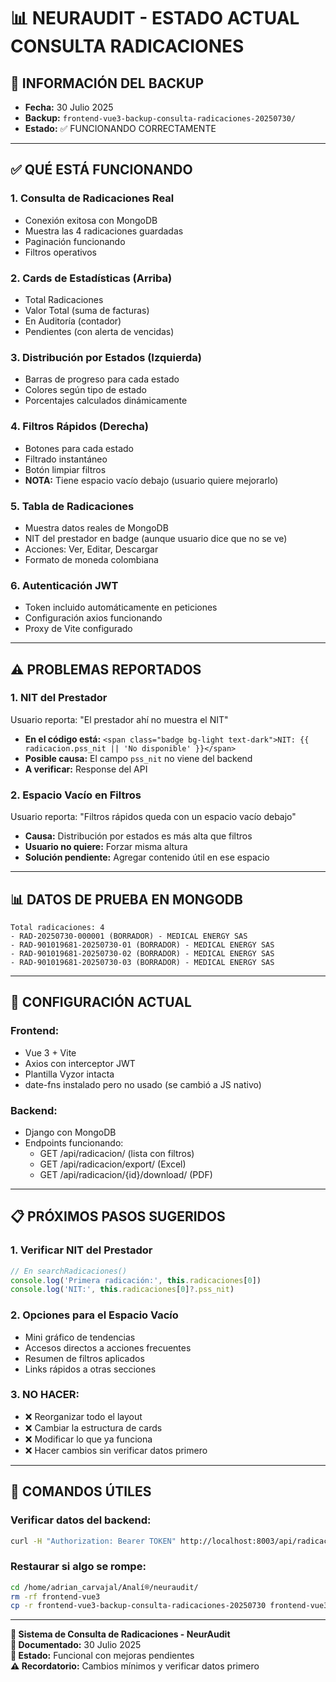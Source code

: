 # 📊 NEURAUDIT - ESTADO ACTUAL CONSULTA RADICACIONES

## 📅 **INFORMACIÓN DEL BACKUP**
- **Fecha:** 30 Julio 2025
- **Backup:** `frontend-vue3-backup-consulta-radicaciones-20250730/`
- **Estado:** ✅ FUNCIONANDO CORRECTAMENTE

---

## ✅ **QUÉ ESTÁ FUNCIONANDO**

### **1. Consulta de Radicaciones Real**
- Conexión exitosa con MongoDB
- Muestra las 4 radicaciones guardadas
- Paginación funcionando
- Filtros operativos

### **2. Cards de Estadísticas (Arriba)**
- Total Radicaciones
- Valor Total (suma de facturas)
- En Auditoría (contador)
- Pendientes (con alerta de vencidas)

### **3. Distribución por Estados (Izquierda)**
- Barras de progreso para cada estado
- Colores según tipo de estado
- Porcentajes calculados dinámicamente

### **4. Filtros Rápidos (Derecha)**
- Botones para cada estado
- Filtrado instantáneo
- Botón limpiar filtros
- **NOTA:** Tiene espacio vacío debajo (usuario quiere mejorarlo)

### **5. Tabla de Radicaciones**
- Muestra datos reales de MongoDB
- NIT del prestador en badge (aunque usuario dice que no se ve)
- Acciones: Ver, Editar, Descargar
- Formato de moneda colombiana

### **6. Autenticación JWT**
- Token incluido automáticamente en peticiones
- Configuración axios funcionando
- Proxy de Vite configurado

---

## ⚠️ **PROBLEMAS REPORTADOS**

### **1. NIT del Prestador**
Usuario reporta: "El prestador ahí no muestra el NIT"
- **En el código está:** `<span class="badge bg-light text-dark">NIT: {{ radicacion.pss_nit || 'No disponible' }}</span>`
- **Posible causa:** El campo `pss_nit` no viene del backend
- **A verificar:** Response del API

### **2. Espacio Vacío en Filtros**
Usuario reporta: "Filtros rápidos queda con un espacio vacío debajo"
- **Causa:** Distribución por estados es más alta que filtros
- **Usuario no quiere:** Forzar misma altura
- **Solución pendiente:** Agregar contenido útil en ese espacio

---

## 📊 **DATOS DE PRUEBA EN MONGODB**

```
Total radicaciones: 4
- RAD-20250730-000001 (BORRADOR) - MEDICAL ENERGY SAS
- RAD-901019681-20250730-01 (BORRADOR) - MEDICAL ENERGY SAS
- RAD-901019681-20250730-02 (BORRADOR) - MEDICAL ENERGY SAS
- RAD-901019681-20250730-03 (BORRADOR) - MEDICAL ENERGY SAS
```

---

## 🔧 **CONFIGURACIÓN ACTUAL**

### **Frontend:**
- Vue 3 + Vite
- Axios con interceptor JWT
- Plantilla Vyzor intacta
- date-fns instalado pero no usado (se cambió a JS nativo)

### **Backend:**
- Django con MongoDB
- Endpoints funcionando:
  - GET /api/radicacion/ (lista con filtros)
  - GET /api/radicacion/export/ (Excel)
  - GET /api/radicacion/{id}/download/ (PDF)

---

## 📋 **PRÓXIMOS PASOS SUGERIDOS**

### **1. Verificar NIT del Prestador**
```javascript
// En searchRadicaciones()
console.log('Primera radicación:', this.radicaciones[0])
console.log('NIT:', this.radicaciones[0]?.pss_nit)
```

### **2. Opciones para el Espacio Vacío**
- Mini gráfico de tendencias
- Accesos directos a acciones frecuentes
- Resumen de filtros aplicados
- Links rápidos a otras secciones

### **3. NO HACER:**
- ❌ Reorganizar todo el layout
- ❌ Cambiar la estructura de cards
- ❌ Modificar lo que ya funciona
- ❌ Hacer cambios sin verificar datos primero

---

## 🚨 **COMANDOS ÚTILES**

### **Verificar datos del backend:**
```bash
curl -H "Authorization: Bearer TOKEN" http://localhost:8003/api/radicacion/ | jq
```

### **Restaurar si algo se rompe:**
```bash
cd /home/adrian_carvajal/Analí®/neuraudit/
rm -rf frontend-vue3
cp -r frontend-vue3-backup-consulta-radicaciones-20250730 frontend-vue3
```

---

**🏥 Sistema de Consulta de Radicaciones - NeurAudit**  
**📅 Documentado:** 30 Julio 2025  
**🎯 Estado:** Funcional con mejoras pendientes  
**⚠️ Recordatorio:** Cambios mínimos y verificar datos primero